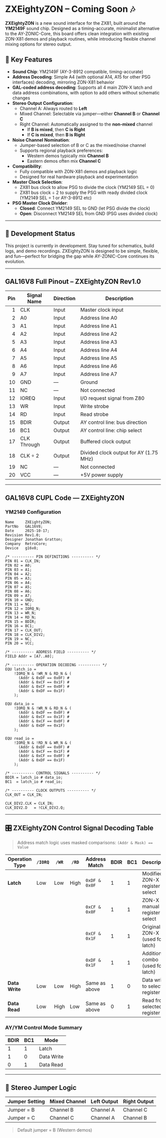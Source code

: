 # ZXEightyZON – Coming Soon 🎶

**ZXEightyZON** is a new sound interface for the ZX81, built around the **YM2149F** sound chip. Designed as a timing-accurate, minimalist alternative to the AY-ZONIC-Core, this board offers clean integration with existing ZON-X81 demos and playback routines, while introducing flexible channel mixing options for stereo output.

## 🔧 Key Features

- **Sound Chip**: YM2149F (AY-3-8912 compatible, timing-accurate)
- **Address Decoding**: Simple A4 (with optional A14, A15 for other PSG interfaces) decoding, mirroring ZON-X81 behavior
- **GAL-coded address decoding**: Supports all 4 main ZON-X latch and data address combinations, with option to add others without schematic changes
- **Stereo Output Configuration**:
  - Channel A: Always routed to **Left**
  - Mixed Channel: Selectable via jumper—either **Channel B** or **Channel C**
  - Right Channel: Automatically assigned to the **non-mixed** channel  
    - If **B is mixed**, then **C is Right**  
    - If **C is mixed**, then **B is Right**
- **Noise Channel Nomination**:
  - Jumper-based selection of B or C as the mixed/noise channel
  - Supports regional playback preferences:
    - Western demos typically mix **Channel B**
    - Eastern demos often mix **Channel C**
- **Compatibility**:
  - Fully compatible with ZON-X81 demos and playback logic
  - Designed for real hardware playback and experimentation
- **Master Clock Selection**:
  - ZX81 bus clock to allow PSG to divide the clock (YM2149 SEL = 0)
  - ZX81 bus clock ÷ 2 to supply the PSG with ready divided clock (YM2149 SEL = 1 or AY-3-8912 etc)
- **PSG Master Clock Divider**:
  - **Closed**: Connect YM2149 SEL to GND (let PSG divide the clock)
  - **Open**: Disconnect YM2149 SEL from GND (PSG uses divided clock)

---

## 🧪 Development Status

This project is currently in development. Stay tuned for schematics, build logs, and demo recordings. ZXEightyZON is designed to be simple, flexible, and fun—perfect for bridging the gap while AY-ZONIC-Core continues its evolution.

---

## GAL16V8 Full Pinout – ZXEightyZON Rev1.0

| **Pin** | **Signal Name**   | **Direction** | **Description**                                 |
|--------:|-------------------|---------------|-------------------------------------------------|
| 1       | CLK               | Input         | Master clock input                              |
| 2       | A0                | Input         | Address line A0                                 |
| 3       | A1                | Input         | Address line A1                                 |
| 4       | A2                | Input         | Address line A2                                 |
| 5       | A3                | Input         | Address line A3                                 |
| 6       | A4                | Input         | Address line A4                                 |
| 7       | A5                | Input         | Address line A5                                 |
| 8       | A6                | Input         | Address line A6                                 |
| 9       | A7                | Input         | Address line A7                                 |
| 10      | GND               | —             | Ground                                           |
| 11      | NC                | —             | Not connected                                    |
| 12      | IOREQ             | Input         | I/O request signal from Z80                     |
| 13      | WR                | Input         | Write strobe                                    |
| 14      | RD                | Input         | Read strobe                                     |
| 15      | BDIR              | Output        | AY control line: bus direction                  |
| 16      | BC1               | Output        | AY control line: chip select                    |
| 17      | CLK Through       | Output        | Buffered clock output                           |
| 18      | CLK ÷ 2           | Output        | Divided clock output for AY (1.75 MHz)          |
| 19      | NC                | —             | Not connected                                    |
| 20      | VCC               | —             | +5V power supply                                 |

---

## GAL16V8 CUPL Code — ZXEightyZON

### YM2149 Configuration
```cupl
Name     ZXEightyZON;
PartNo   GAL16V8;
Date     2025-10-17;
Revision Rev1.0;
Designer Jonathan Gratton;
Company  RetroCore;
Device   g16v8;

/* ---------- PIN DEFINITIONS ---------- */
PIN 01 = CLK_IN;
PIN 02 = A0;
PIN 03 = A1;
PIN 04 = A2;
PIN 05 = A3;
PIN 06 = A4;
PIN 07 = A5;
PIN 08 = A6;
PIN 09 = A7;
PIN 10 = GND;
PIN 11 = NC;
PIN 12 = IORQ_N;
PIN 13 = WR_N;
PIN 14 = RD_N;
PIN 15 = BDIR;
PIN 16 = BC1;
PIN 17 = CLK_OUT;
PIN 18 = CLK_DIV2;
PIN 19 = NC;
PIN 20 = VCC;

/* ---------- ADDRESS FIELD ---------- */
FIELD Addr = [A7..A0];

/* ---------- OPERATION DECODING ---------- */
EQU latch_io =
    !IORQ_N & !WR_N & RD_N & (
      (Addr & 0xDF == 0x0F) #
      (Addr & 0xCF == 0x1F) #
      (Addr & 0xCF == 0x0F) #
      (Addr & 0xDF == 0x1F)
    );

EQU data_io =
    !IORQ_N & !WR_N & RD_N & (
      (Addr & 0xDF == 0x0F) #
      (Addr & 0xCF == 0x1F) #
      (Addr & 0xCF == 0x0F) #
      (Addr & 0xDF == 0x1F)
    );

EQU read_io =
    !IORQ_N & !RD_N & WR_N & (
      (Addr & 0xDF == 0x0F) #
      (Addr & 0xCF == 0x1F) #
      (Addr & 0xCF == 0x0F) #
      (Addr & 0xDF == 0x1F)
    );

/* ---------- CONTROL SIGNALS ---------- */
BDIR = latch_io # data_io;
BC1  = latch_io # read_io;

/* ---------- CLOCK OUTPUTS ---------- */
CLK_OUT = CLK_IN;

CLK_DIV2.CLK = CLK_IN;
CLK_DIV2.D   = !CLK_DIV2.Q;
```

---

## 🎛️ ZXEightyZON Control Signal Decoding Table

> Address match logic uses masked comparisons: `(Addr & Mask) == Value`

| Operation Type | `/IORQ` | `/WR` | `/RD` | Address Match     | BDIR | BC1 | Description                          |
|----------------|---------|-------|-------|--------------------|------|-----|--------------------------------------|
| **Latch**      | Low     | Low   | High  | `0xDF & 0x0F`      | 1    | 1   | Modified ZON-X register select       |
|                |         |       |       | `0xCF & 0x0F`      | 1    | 1   | ZON-X manual register select         |
|                |         |       |       | `0xCF & 0x1F`      | 1    | 1   | Original ZON-X (used for latch)      |
|                |         |       |       | `0xDF & 0x1F`      | 1    | 1   | Additional combo (used for latch)    |
| **Data Write** | Low     | Low   | High  | Same as above      | 1    | 0   | Data write to selected register      |
| **Data Read**  | Low     | High  | Low   | Same as above      | 0    | 1   | Read from selected register          |

### AY/YM Control Mode Summary

| BDIR | BC1 | Mode        |
|------|-----|-------------|
| 1    | 1   | Latch       |
| 1    | 0   | Data Write  |
| 0    | 1   | Data Read   |

---

## 🔀 Stereo Jumper Logic

| Jumper Setting | Mixed Channel | Left Output | Right Output |
|----------------|----------------|-------------|--------------|
| Jumper = B     | Channel B      | Channel A   | Channel C    |
| Jumper = C     | Channel C      | Channel A   | Channel B    |

> Default jumper = B (Western demos)
